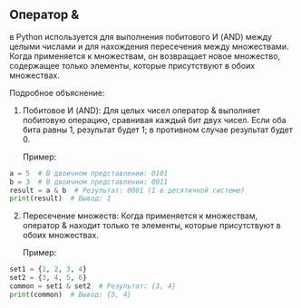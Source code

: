 ## Оператор & 
в Python используется для выполнения побитового И (AND) между целыми числами и для нахождения пересечения между множествами. Когда применяется к множествам, он возвращает новое множество, содержащее только элементы, которые присутствуют в обоих множествах.

Подробное объяснение:

1. Побитовое И (AND): Для целых чисел оператор & выполняет побитовую операцию, сравнивая каждый бит двух чисел. Если оба бита равны 1, результат будет 1; в противном случае результат будет 0.

   Пример:
  
```Python
a = 5  # В двоичном представлении: 0101
b = 3  # В двоичном представлении: 0011
result = a & b  # Результат: 0001 (1 в десятичной системе)
print(result)  # Вывод: 1
```
   
2. Пересечение множеств: Когда применяется к множествам, оператор & находит только те элементы, которые присутствуют в обоих множествах.

   Пример:
  
```python
set1 = {1, 2, 3, 4}
set2 = {3, 4, 5, 6}
common = set1 & set2  # Результат: {3, 4}
print(common)  # Вывод: {3, 4}
```
